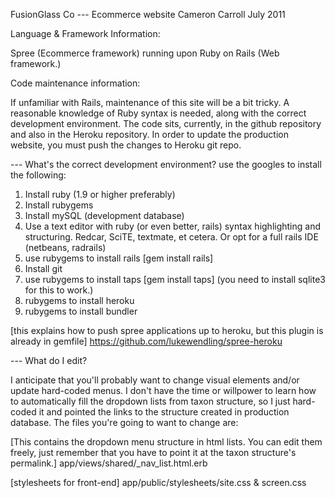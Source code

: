 FusionGlass Co --- Ecommerce website
Cameron Carroll
July 2011

Language & Framework Information:

Spree (Ecommerce framework) running upon Ruby on Rails (Web framework.)

Code maintenance information:

If unfamiliar with Rails, maintenance of this site will be a bit tricky. A reasonable knowledge of Ruby
syntax is needed, along with the correct development environment.
The code sits, currently, in the github repository and also in the Heroku repository. In order to update
the production website, you must push the changes to Heroku git repo.

 --- What's the correct development environment?
use the googles to install the following:
1. Install ruby (1.9 or higher preferably)
2. Install rubygems
3. Install mySQL (development database)
4. Use a text editor with ruby (or even better, rails) syntax highlighting and structuring. Redcar, SciTE,
textmate, et cetera. Or opt for a full rails IDE (netbeans, radrails)
5. use rubygems to install rails [gem install rails]
6. Install git
6. use rubygems to install taps [gem install taps] (you need to install sqlite3 for this to work.)
7. rubygems to install heroku
8. rubygems to install bundler

[this explains how to push spree applications up to heroku, but this plugin is already in gemfile]
https://github.com/lukewendling/spree-heroku

 --- What do I edit?

I anticipate that you'll probably want to change visual elements and/or update hard-coded menus. I don't
have the time or willpower to learn how to automatically fill the dropdown lists from taxon structure,
so I just hard-coded it and pointed the links to the structure created in production database. The files
you're going to want to change are:

[This contains the dropdown menu structure in html lists. You can edit them freely, just remember that you
have to point it at the taxon structure's permalink.]
app/views/shared/_nav_list.html.erb

[stylesheets for front-end]
app/public/stylesheets/site.css & screen.css